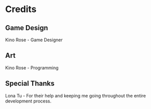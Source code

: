 # Credits

## Game Design

Kino Rose - Game Designer

## Art

Kino Rose - Programming

## Special Thanks

Lona Tu - For their help and keeping me going throughout the entire development process.
